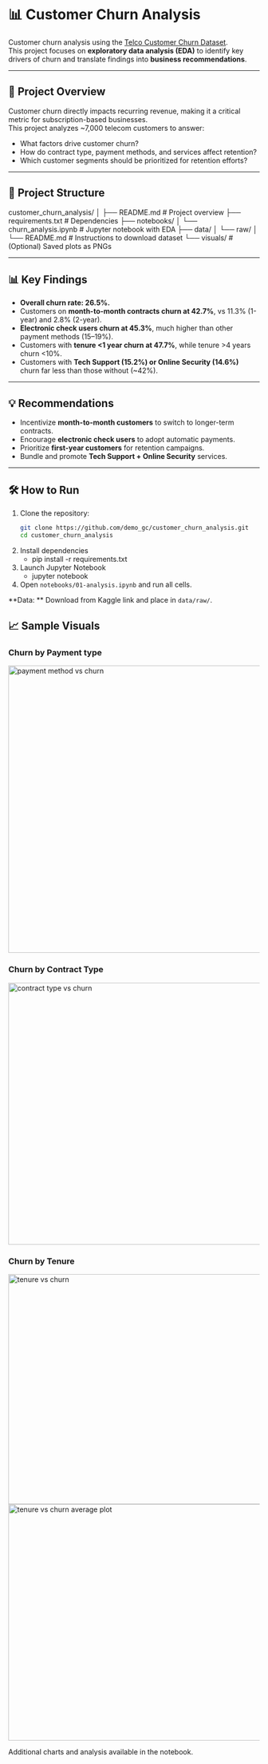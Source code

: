 # 📊 Customer Churn Analysis

Customer churn analysis using the [Telco Customer Churn Dataset](https://www.kaggle.com/blastchar/telco-customer-churn).  
This project focuses on **exploratory data analysis (EDA)** to identify key drivers of churn and translate findings into **business recommendations**.  

---

## 🚀 Project Overview
Customer churn directly impacts recurring revenue, making it a critical metric for subscription-based businesses.  
This project analyzes ~7,000 telecom customers to answer:  

- What factors drive customer churn?  
- How do contract type, payment methods, and services affect retention?  
- Which customer segments should be prioritized for retention efforts?  

---

## 📂 Project Structure
customer_churn_analysis/
│
├── README.md # Project overview
├── requirements.txt # Dependencies
├── notebooks/
│ └── churn_analysis.ipynb # Jupyter notebook with EDA
├── data/
│ └── raw/
│ └── README.md # Instructions to download dataset
└── visuals/ # (Optional) Saved plots as PNGs

---

## 📊 Key Findings
- **Overall churn rate: 26.5%.**  
- Customers on **month-to-month contracts churn at 42.7%**, vs 11.3% (1-year) and 2.8% (2-year).  
- **Electronic check users churn at 45.3%**, much higher than other payment methods (15–19%).  
- Customers with **tenure <1 year churn at 47.7%**, while tenure >4 years churn <10%.  
- Customers with **Tech Support (15.2%) or Online Security (14.6%)** churn far less than those without (~42%).  

---

## 💡 Recommendations
- Incentivize **month-to-month customers** to switch to longer-term contracts.  
- Encourage **electronic check users** to adopt automatic payments.  
- Prioritize **first-year customers** for retention campaigns.  
- Bundle and promote **Tech Support + Online Security** services.  

---

## 🛠️ How to Run
1. Clone the repository:  
   ```bash
   git clone https://github.com/demo_gc/customer_churn_analysis.git
   cd customer_churn_analysis
2. Install dependencies
   - pip install -r requirements.txt
3. Launch Jupyter Notebook
   - jupyter notebook
4. Open `notebooks/01-analysis.ipynb` and run all cells.

**Data: ** Download from Kaggle link and place in `data/raw/`.


## 📈 Sample Visuals

### Churn by Payment type
<img width="779" height="576" alt="payment method vs churn" src="https://github.com/user-attachments/assets/daf99c95-7af9-42cd-9fdc-87b17a95e50b" />

### Churn by Contract Type
<img width="791" height="525" alt="contract type vs churn" src="https://github.com/user-attachments/assets/cc1a7c4a-06e5-4f91-a06c-cd7d3a2ffa0b" />

### Churn by Tenure
<img width="730" height="461" alt="tenure vs churn" src="https://github.com/user-attachments/assets/fd2e3583-bd62-4e7a-b5f7-f5c36a472387" />
<img width="753" height="474" alt="tenure vs churn average plot" src="https://github.com/user-attachments/assets/6d4a2e2c-65de-45a6-8459-b44c8474b8b2" />



Additional charts and analysis available in the notebook.
